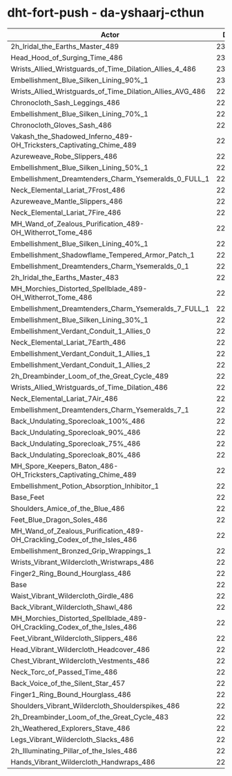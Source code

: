 # dht-fort-push - da-yshaarj-cthun
| Actor | DPS | Increase |
|---|:---:|:---:|
|2h_Iridal_the_Earths_Master_489|230816|2.10%|
|Head_Hood_of_Surging_Time_486|230601|2.00%|
|Wrists_Allied_Wristguards_of_Time_Dilation_Allies_4_486|230425|1.93%|
|Embellishment_Blue_Silken_Lining_90%_1|230098|1.78%|
|Wrists_Allied_Wristguards_of_Time_Dilation_Allies_AVG_486|229703|1.61%|
|Chronocloth_Sash_Leggings_486|229370|1.46%|
|Embellishment_Blue_Silken_Lining_70%_1|229193|1.38%|
|Chronocloth_Gloves_Sash_486|229175|1.37%|
|Vakash_the_Shadowed_Inferno_489-OH_Tricksters_Captivating_Chime_489|229017|1.30%|
|Azureweave_Robe_Slippers_486|228709|1.17%|
|Embellishment_Blue_Silken_Lining_50%_1|228450|1.05%|
|Embellishment_Dreamtenders_Charm_Ysemeralds_0_FULL_1|228376|1.02%|
|Neck_Elemental_Lariat_7Frost_486|228350|1.01%|
|Azureweave_Mantle_Slippers_486|228219|0.95%|
|Neck_Elemental_Lariat_7Fire_486|228187|0.94%|
|MH_Wand_of_Zealous_Purification_489-OH_Witherrot_Tome_486|228018|0.86%|
|Embellishment_Blue_Silken_Lining_40%_1|227980|0.84%|
|Embellishment_Shadowflame_Tempered_Armor_Patch_1|227941|0.83%|
|Embellishment_Dreamtenders_Charm_Ysemeralds_0_1|227919|0.82%|
|2h_Iridal_the_Earths_Master_483|227880|0.80%|
|MH_Morchies_Distorted_Spellblade_489-OH_Witherrot_Tome_486|227724|0.73%|
|Embellishment_Dreamtenders_Charm_Ysemeralds_7_FULL_1|227719|0.73%|
|Embellishment_Blue_Silken_Lining_30%_1|227582|0.67%|
|Embellishment_Verdant_Conduit_1_Allies_0|227549|0.65%|
|Neck_Elemental_Lariat_7Earth_486|227528|0.64%|
|Embellishment_Verdant_Conduit_1_Allies_1|227517|0.64%|
|Embellishment_Verdant_Conduit_1_Allies_2|227508|0.64%|
|2h_Dreambinder_Loom_of_the_Great_Cycle_489|227419|0.60%|
|Wrists_Allied_Wristguards_of_Time_Dilation_486|227413|0.59%|
|Neck_Elemental_Lariat_7Air_486|227318|0.55%|
|Embellishment_Dreamtenders_Charm_Ysemeralds_7_1|227149|0.48%|
|Back_Undulating_Sporecloak_100%_486|227059|0.44%|
|Back_Undulating_Sporecloak_90%_486|226953|0.39%|
|Back_Undulating_Sporecloak_75%_486|226879|0.36%|
|Back_Undulating_Sporecloak_80%_486|226777|0.31%|
|MH_Spore_Keepers_Baton_486-OH_Tricksters_Captivating_Chime_489|226731|0.29%|
|Embellishment_Potion_Absorption_Inhibitor_1|226672|0.27%|
|Base_Feet|226465|0.17%|
|Shoulders_Amice_of_the_Blue_486|226447|0.17%|
|Feet_Blue_Dragon_Soles_486|226285|0.10%|
|MH_Wand_of_Zealous_Purification_489-OH_Crackling_Codex_of_the_Isles_486|226192|0.05%|
|Embellishment_Bronzed_Grip_Wrappings_1|226157|0.04%|
|Wrists_Vibrant_Wildercloth_Wristwraps_486|226137|0.03%|
|Finger2_Ring_Bound_Hourglass_486|226123|0.02%|
|Base|226070|0.00%|
|Waist_Vibrant_Wildercloth_Girdle_486|226002|-0.03%|
|Back_Vibrant_Wildercloth_Shawl_486|225977|-0.04%|
|MH_Morchies_Distorted_Spellblade_489-OH_Crackling_Codex_of_the_Isles_486|225930|-0.06%|
|Feet_Vibrant_Wildercloth_Slippers_486|225898|-0.08%|
|Head_Vibrant_Wildercloth_Headcover_486|225671|-0.18%|
|Chest_Vibrant_Wildercloth_Vestments_486|225615|-0.20%|
|Neck_Torc_of_Passed_Time_486|225423|-0.29%|
|Back_Voice_of_the_Silent_Star_457|225379|-0.31%|
|Finger1_Ring_Bound_Hourglass_486|225327|-0.33%|
|Shoulders_Vibrant_Wildercloth_Shoulderspikes_486|225286|-0.35%|
|2h_Dreambinder_Loom_of_the_Great_Cycle_483|225165|-0.40%|
|2h_Weathered_Explorers_Stave_486|224994|-0.48%|
|Legs_Vibrant_Wildercloth_Slacks_486|224964|-0.49%|
|2h_Illuminating_Pillar_of_the_Isles_486|224946|-0.50%|
|Hands_Vibrant_Wildercloth_Handwraps_486|224778|-0.57%|
